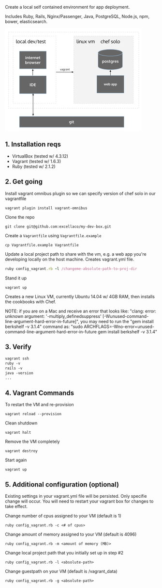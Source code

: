 Create a local self contained environment for app deployment.

Includes Ruby, Rails, Nginx/Passenger, Java, PostgreSQL, Node.js, npm, bower, elasticsearch.

![myDevBox](./myDevBox.png)

## 1. Installation reqs

* VirtualBox (tested w/ 4.3.12)
* Vagrant (tested w/ 1.6.3)
* Ruby (tested w/ 2.1.2)

## 2. Get going

Install vagrant omnibus plugin so we can specify version of chef solo in our vagrantfile

```
vagrant plugin install vagrant-omnibus
```

Clone the repo

```
git clone git@github.com:excellaco/my-dev-box.git
```

Create a `Vagrantfile` using `Vagrantfile.example`

```
cp Vagrantfile.example Vagrantfile
```

Update a local project path to share with the vm, e.g. a web app you're developing locally on the host machine. Creates vagrant.yml file.

```ruby
ruby config_vagrant.rb -l /changeme-absolute-path-to-proj-dir
```

Stand it up

```
vagrant up
```

Creates a new Linux VM, currently Ubuntu 14.04 w/ 4GB RAM, then installs the cookbooks with Chef.

NOTE: if you are on a Mac and receive an error that looks like: "clang: error: unknown argument: '-multiply_definedsuppress' [-Wunused-command-line-argument-hard-error-in-future]", you may need to run the "gem install berkshelf -v 3.1.4" command as: "sudo ARCHFLAGS=-Wno-error=unused-command-line-argument-hard-error-in-future gem install berkshelf -v 3.1.4"

## 3. Verify

```
vagrant ssh
ruby -v
rails -v
java -version
...
```

## 4. Vagrant Commands

To restart the VM and re-provision

```
vagrant reload --provision
```

Clean shutdown

```
vagrant halt
```

Remove the VM completely

```
vagrant destroy
```

Start again

```
vagrant up
```

## 5. Additional configuration (optional)

Existing settings in your vagrant.yml file will be persisted. Only specifie change will occur. You will need to restart your vagrant box for changes to take effect.

Change number of cpus assigned to your VM (default is 1)

```
ruby config_vagrant.rb -c <# of cpus>
```

Change amount of memory assigned to your VM (default is 4096)

```
ruby config_vagrant.rb -m <amount of memory (MB)>
```

Change local project path that you initially set up in step #2

```
ruby config_vagrant.rb -l <absolute-path>
```

Change guestpath on your VM (default is /vagrant_data)

```
ruby config_vagrant.rb -g <absolute-path>
```
